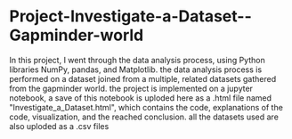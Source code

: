 # Project-Investigate-a-Dataset--Gapminder-world
In this project, I went through the data analysis process, using Python libraries NumPy, pandas, and Matplotlib.  the data analysis process is performed on a dataset joined from a multiple, related  datasets gathered  from the gapminder world.
the project is implemented on a jupyter notebook, a save of this notebook is uploded here as a .html file named "Investigate_a_Dataset.html", which contains the code, explanations of the code, visualization, and the reached conclusion. all the datasets used are also uploded as a .csv files
